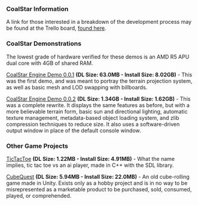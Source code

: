 

### CoalStar Information

A link for those interested in a breakdown of the development process may be found at the Trello board, [found here](https://trello.com/b/WMep4bf6/coalstar-development).

### CoalStar Demonstrations
The lowest grade of hardware verified for these demos is an AMD R5 APU dual core with 4GB of shared RAM.

[CoalStar Engine Demo 0.0.1](https://mega.nz/file/LhlCVapL#OYIqpqonNO9ahLczQaZ6Zdggmq5jbUROF0T__Sbyucs) **(DL Size: 63.0MB - Install Size: 8.02GB)** - This was the first demo, and was meant to portray the terrain projection system, as well as basic mesh and LOD swapping with billboards. 

[CoalStar Engine Demo 0.0.2](https://mega.nz/file/aocVmaCD#4yy16iWCCU8DAh3Ec-iSEO0GA9va4a15mg52f5K7aWA) **(DL Size: 1.34GB - Install Size: 1.62GB)** - This was a complete rewrite. It displays the same features as before, but with a more believable terrain form, basic sun and directional lighting, automatic texture management, metadata-based object loading system, and zlib compression techniques to reduce size. It also uses a software-driven output window in place of the default console window.

### Other Game Projects
[TicTacToe](https://mega.nz/file/7t9C3ZbD#lSQqX84eIYY2zw6eYgAwnEezadeXD4vvif8AwqQw-o0) **(DL Size: 1.22MB - Install Size: 4.91MB)** - What the name implies, tic tac toe vs an ai player, made in C++ with the SDL library.

[CubeQuest](https://mega.nz/file/iw10CC5R#4j5FxeKc5BY_8adYyNtntgI-3SBhj99zn0hB8nwKB3w) **(DL Size: 5.94MB - Install Size: 22.0MB)** - An old cube-rolling game made in Unity. Exists only as a hobby project and is in no way to be misrepresented as a marketable product to be purchased, sold, consumed, played, or comprehended.

